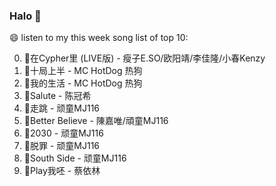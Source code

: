 

### Halo 👋

😄 listen to my this week song list of top 10:

0. 🌈在Cypher里  (LIVE版) - 瘦子E.SO/欧阳靖/李佳隆/小春Kenzy
1. 🌈十局上半 - MC HotDog 热狗
2. 🌈我的生活 - MC HotDog 热狗
3. 🌈Salute - 陈冠希
4. 🌈走跳 - 顽童MJ116
5. 🌈Better Believe - 陳嘉唯/頑童MJ116
6. 🌈2030 - 顽童MJ116
7. 🌈脱罪 - 顽童MJ116
8. 🌈South Side - 顽童MJ116
9. 🌈Play我呸 - 蔡依林

